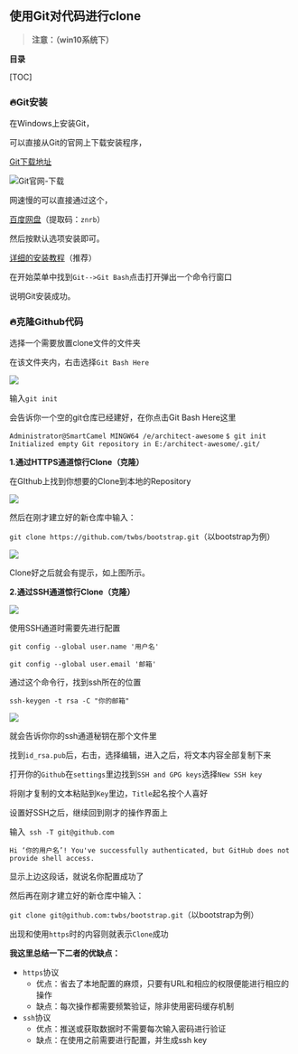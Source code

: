 ## 使用Git对代码进行clone

> **注意：（win10系统下）**



**目录**

[TOC]

### :fire:Git安装

在Windows上安装Git，

可以直接从Git的官网上下载安装程序，

[Git下载地址](https://git-scm.com/downloads)

![Git官网-下载](E:\Typora\20190913122756.png)

网速慢的可以直接通过这个，

[百度网盘](https://pan.baidu.com/s/18WeVJOObwL3FUbADe773lg)（提取码：`znrb`）

然后按默认选项安装即可。

[详细的安装教程](https://blog.csdn.net/qq_32786873/article/details/80570783)（推荐）

在开始菜单中找到`Git-->Git Bash`点击打开弹出一个命令行窗口

说明Git安装成功。



### :fire:克隆Github代码

选择一个需要放置clone文件的文件夹

在该文件夹内，右击选择`Git Bash Here`

![](E:\Typora\20190913125000.png)

输入`git init`

会告诉你一个空的git仓库已经建好，在你点击Git Bash Here这里

`Administrator@SmartCamel MINGW64 /e/architect-awesome`
`$ git init`
`Initialized empty Git repository in E:/architect-awesome/.git/`



**1.通过HTTPS通道惊行Clone（克隆）**

在GIthub上找到你想要的Clone到本地的Repository

![](E:\Typora\20190913124524.png)

然后在刚才建立好的新仓库中输入：

`git clone https://github.com/twbs/bootstrap.git`（以bootstrap为例）

![](E:\Typora\20190913130459.png)

Clone好之后就会有提示，如上图所示。



**2.通过SSH通道惊行Clone（克隆）**

![](E:\Typora\20190913124548.png)

使用SSH通道时需要先进行配置

 `git config --global user.name '用户名'`

`git config --global user.email '邮箱'`



通过这个命令行，找到ssh所在的位置

`ssh-keygen -t rsa -C "你的邮箱"`

![](E:\Typora\20190913131223.png)

就会告诉你你的ssh通道秘钥在那个文件里

找到`id_rsa.pub`后，右击，选择编辑，进入之后，将文本内容全部复制下来

打开你的`Github`在`settings`里边找到`SSH and GPG keys`选择`New SSH key`

将刚才复制的文本粘贴到`Key`里边，`Title`起名按个人喜好

设置好SSH之后，继续回到刚才的操作界面上

输入` ssh -T git@github.com`

`Hi ‘你的用户名’! You've successfully authenticated, but GitHub does not provide shell access.`

显示上边这段话，就说名你配置成功了



然后再在刚才建立好的新仓库中输入：

`git clone git@github.com:twbs/bootstrap.git`（以bootstrap为例）

出现和使用`https`时的内容则就表示`Clone`成功



**我这里总结一下二者的优缺点：**

- `https`协议
  - 优点：省去了本地配置的麻烦，只要有URL和相应的权限便能进行相应的操作
  - 缺点：每次操作都需要频繁验证，除非使用密码缓存机制
- `ssh`协议
  - 优点：推送或获取数据时不需要每次输入密码进行验证
  - 缺点：在使用之前需要进行配置，并生成ssh key